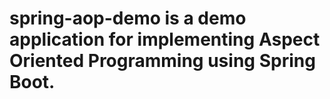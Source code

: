 # spring-aop-demo is a demo application for implementing Aspect Oriented Programming using Spring Boot.
